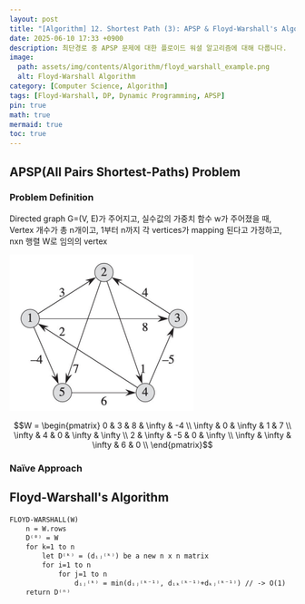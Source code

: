 ```yaml
---
layout: post
title: "[Algorithm] 12. Shortest Path (3): APSP & Floyd-Warshall's Algorithm"
date: 2025-06-10 17:33 +0900
description: 최단경로 중 APSP 문제에 대한 플로이드 워셜 알고리즘에 대해 다룹니다.
image:
  path: assets/img/contents/Algorithm/floyd_warshall_example.png
  alt: Floyd-Warshall Algorithm
category: [Computer Science, Algorithm]
tags: [Floyd-Warshall, DP, Dynamic Programming, APSP]
pin: true
math: true
mermaid: true
toc: true
---  
```


## APSP(All Pairs Shortest-Paths) Problem  

### Problem Definition  
Directed graph G=(V, E)가 주어지고, 실수값의 가중치 함수 w가 주어졌을 때,  
Vertex 개수가 총 n개이고, 1부터 n까지 각 vertices가 mapping 된다고 가정하고, nxn 행렬 W로 임의의 vertex 

![apsp_example](assets/img/contents/Algorithm/apsp_example.png)  

$$W = \begin{pmatrix}
0 & 3 & 8 & \infty & -4 \\ 
\infty & 0 & \infty & 1 & 7 \\
\infty & 4 & 0 & \infty & \infty \\
2 & \infty & -5 & 0 & \infty \\
\infty & \infty & \infty & 6 & 0 \\
\end{pmatrix}$$  



### Naïve Approach 


## Floyd-Warshall's Algorithm  


```
FLOYD-WARSHALL(W)
	n = W.rows
	D⁽⁰⁾ = W
	for k=1 to n
		let D⁽ᵏ⁾ = (dᵢⱼ⁽ᵏ⁾) be a new n x n matrix
		for i=1 to n
			for j=1 to n
				dᵢⱼ⁽ᵏ⁾ = min(dᵢⱼ⁽ᵏ⁻¹⁾, dᵢₖ⁽ᵏ⁻¹⁾+dₖⱼ⁽ᵏ⁻¹⁾) // -> O(1)
	return D⁽ⁿ⁾
```  

